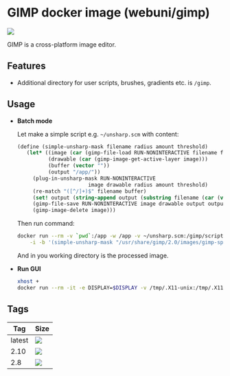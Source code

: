 GIMP docker image (webuni/gimp)
===============================

![](https://upload.wikimedia.org/wikipedia/commons/thumb/4/45/The_GIMP_icon_-_gnome.svg/100px-The_GIMP_icon_-_gnome.svg.png)

GIMP is a cross-platform image editor.

Features
--------

- Additional directory for user scripts, brushes, gradients etc. is `/gimp`.

Usage
-----

- **Batch mode**

  Let make a simple script e.g. `~/unsharp.scm` with content:
  ```scheme
  (define (simple-unsharp-mask filename radius amount threshold)
     (let* ((image (car (gimp-file-load RUN-NONINTERACTIVE filename filename)))
            (drawable (car (gimp-image-get-active-layer image)))
            (buffer (vector ""))
            (output "/app/"))
       (plug-in-unsharp-mask RUN-NONINTERACTIVE
                         image drawable radius amount threshold)
       (re-match "([^/]+)$" filename buffer)
       (set! output (string-append output (substring filename (car (vector-ref buffer 0)))))
       (gimp-file-save RUN-NONINTERACTIVE image drawable output output)
       (gimp-image-delete image)))
  ```

  Then run command:
  ```bash
  docker run --rm -v `pwd`:/app -w /app -v ~/unsharp.scm:/gimp/scripts/unsharp.scm webuni/gimp \
      -i -b '(simple-unsharp-mask "/usr/share/gimp/2.0/images/gimp-splash.png" 5.0 0.5 0)' -b '(gimp-quit 0)'
  ```

  And in you working directory is the processed image.

- **Run GUI**
  ```bash
  xhost +
  docker run --rm -it -e DISPLAY=$DISPLAY -v /tmp/.X11-unix:/tmp/.X11-unix -v `pwd`:/app -w /app webuni/gimp
  ```

Tags
----

 Tag    | Size
 ------ | ----
 latest | [![](https://images.microbadger.com/badges/image/webuni/gimp.svg)](https://microbadger.com/images/webuni/gimp)
 2.10   | [![](https://images.microbadger.com/badges/image/webuni/gimp:2.10.svg)](https://microbadger.com/images/webuni/gimp:2.10)
 2.8    | [![](https://images.microbadger.com/badges/image/webuni/gimp:2.8.svg)](https://microbadger.com/images/webuni/gimp:2.8)
